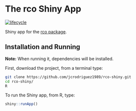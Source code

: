
# The rco Shiny App

[![lifecycle](https://img.shields.io/badge/lifecycle-experimental-orange.svg)](https://www.tidyverse.org/lifecycle/#experimental)

Shiny app for the [rco package](https://jcrodriguez1989.github.io/rco/).

## Installation and Running

**Note:** When running it, dependencies will be installed.

First, download the project, from a terminal type:

``` bash
git clone https://github.com/jcrodriguez1989/rco-shiny.git
cd rco-shiny/
R
```

To run the Shiny app, from R, type:

``` r
shiny::runApp()
```

